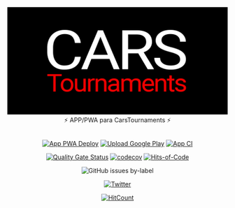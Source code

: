 <div align="center">
  <img src="../images/banner.png" />
</div>
<div align="center">
  ⚡️ APP/PWA para CarsTournaments ⚡️
</div>
<br />
<div align="center">

[![App PWA Deploy](https://github.com/carsTournaments/app/actions/workflows/firebase-hosting-merge.yml/badge.svg)](https://github.com/carsTournaments/app/actions/workflows/firebase-hosting-merge.yml) [![Upload Google Play](https://github.com/carsTournaments/app/actions/workflows/upload-google-play.yml/badge.svg)](https://github.com/carsTournaments/app/actions/workflows/upload-google-play.yml) [![App CI](https://github.com/carsTournaments/app/actions/workflows/ci.yml/badge.svg)](https://github.com/carsTournaments/app/actions/workflows/ci.yml)

[![Quality Gate Status](https://sonarcloud.io/api/project_badges/measure?project=carsTournaments_app&metric=alert_status)](https://sonarcloud.io/summary/new_code?id=carsTournaments_app) [![codecov](https://codecov.io/gh/carsTournaments/app/branch/main/graph/badge.svg?token=6C1JCQBYCJ)](https://codecov.io/gh/carsTournaments/app) [![Hits-of-Code](https://hitsofcode.com/github/carstournaments/app?branch=main)](https://hitsofcode.com/github/carstournaments/app/view?branch=main)

![GitHub issues by-label](https://img.shields.io/github/issues/carstournaments/app/bug?label=Bugs&style=plastic)

[![Twitter](https://img.shields.io/twitter/follow/CarsTournaments)](https://twitter.com/CarsTournaments)

[![HitCount](https://hits.dwyl.com/carsTournaments/app.svg?style=flat-square)](http://hits.dwyl.com/carsTournaments/app)

</div>
